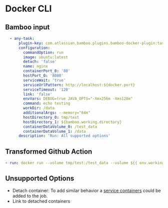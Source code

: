# Docker CLI

## Bamboo input

```yaml
  - any-task:
      plugin-key: com.atlassian.bamboo.plugins.bamboo-docker-plugin:task.docker.cli
      configuration:
        commandOption: run
        image: ubuntu:latest
        detach: 'false'
        name: nginx
        containerPort_0: '80'
        hostPort_0: '8080'
        serviceWait: 'true'
        serviceUrlPattern: http://localhost:${docker.port}
        serviceTimeout: '120'
        link: 'false'
        envVars: DEBUG=true JAVA_OPTS="-Xmx256m -Xms128m"
        command: echo testing
        workDir: /data
        additionalArgs: --memory="64m"
        hostDirectory_0: tmp/test
        hostDirectory_1: ${bamboo.working.directory}
        containerDataVolume_0: /test_data
        containerDataVolume_1: /data
      description: 'Run: All supported options'
```

## Transformed Github Action

```yaml
- run: docker run --volume tmp/test:/test_data --volume ${{ env.working_directory }}:/data --workdir /data --rm -e DEBUG=true -e JAVA_OPTS="-Xmx256m -Xms128m" --memory="64m" ubuntu:latest echo testing
```

## Unsupported Options

- Detach container: To add similar behavior a [service containers](https://docs.github.com/en/actions/using-containerized-services/about-service-containers) could be added to the job.
- Link to detached containers
